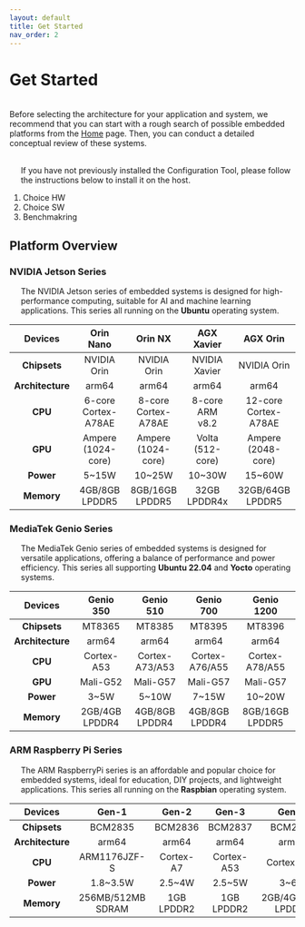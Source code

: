 ```yaml
---
layout: default
title: Get Started
nav_order: 2
---
```


# Get Started

<br>Before selecting the architecture for your application and system, we recommend that you can start with a rough search of possible embedded platforms from the [Home](https://r300-ai.github.io/ITRI-AI-Hub/) page. Then, you can conduct a detailed conceptual review of these systems.

<div style="margin-left: 20px;">
<br>If you have not previously installed the Configuration Tool, please follow the instructions below to install it on the host.
</div>

1. Choice HW 
2. Choice SW 
3. Benchmakring

## **Platform Overview**

### NVIDIA Jetson Series

<div style="margin-left: 20px;">
<p>The NVIDIA Jetson series of embedded systems is designed for high-performance computing, suitable for AI and machine learning applications. This series all running on the <strong>Ubuntu</strong> operating system.</p>
</div>

|  Devices     | Orin Nano     | Orin NX          | AGX Xavier        | AGX Orin          |
|:------------:|:-------------:|:----------------:|:-----------------:|:-----------------:|
| **Chipsets**     | NVIDIA Orin         | NVIDIA Orin         | NVIDIA Xavier     | NVIDIA Orin          |
| **Architecture** | arm64               | arm64               | arm64             | arm64                |
| **CPU**          | 6-core Cortex-A78AE | 8-core Cortex-A78AE | 8-core ARM v8.2   | 12-core Cortex-A78AE |
| **GPU**          | Ampere (1024-core)  | Ampere (1024-core)  | Volta (512-core)  | Ampere (2048-core)   |
| **Power**        | 5~15W               | 10~25W              | 10~30W            | 15~60W               |
| **Memory**       | 4GB/8GB LPDDR5      | 8GB/16GB LPDDR5     | 32GB LPDDR4x      | 32GB/64GB LPDDR5     |
 
### MediaTek Genio Series

<div style="margin-left: 20px;">
<p>The MediaTek Genio series of embedded systems is designed for versatile applications, offering a balance of performance and power efficiency. This series all supporting <strong>Ubuntu 22.04</strong> and <strong>Yocto</strong> operating systems.</p>
</div>

|  Devices     | Genio 350    | Genio 510     | Genio 700     | Genio 1200     |
| :----------: |:------------:|:-------------:|:-------------:|:--------------:|
| **Chipsets** |  MT8365      |  MT8385       |   MT8395      |   MT8396       |
| **Architecture** | arm64    | arm64         | arm64         | arm64          |
| **CPU**      | Cortex-A53   | Cortex-A73/A53 | Cortex-A76/A55 | Cortex-A78/A55 |
| **GPU**      | Mali-G52     | Mali-G57      | Mali-G57      | Mali-G57       |
| **Power**    | 3~5W         | 5~10W         | 7~15W         | 10~20W         |
| **Memory**   | 2GB/4GB LPDDR4 | 4GB/8GB LPDDR4 | 4GB/8GB LPDDR4 | 8GB/16GB LPDDR5 |

### ARM Raspberry Pi Series

<div style="margin-left: 20px;">
<p>The ARM RaspberryPi series is an affordable and popular choice for embedded systems, ideal for education, DIY projects, and lightweight applications. This series all running on the <strong>Raspbian</strong> operating system.</p>
</div>

|  Devices  | Gen-1        | Gen-2        | Gen-3        | Gen-4        | Gen-5         |
|:----------:|:-----------:|:-----------:|:-----------:|:-----------:|:------------:|
| **Chipsets** | BCM2835    | BCM2836      | BCM2837      | BCM2711      | BCM2712       |
| **Architecture** | arm64  | arm64        | arm64        | arm64        | arm64         |
| **CPU**    | ARM1176JZF-S | Cortex-A7    | Cortex-A53   | Cortex-A72   | Cortex-A76    |
| **Power**  | 1.8~3.5W    | 2.5~4W       | 2.5~5W       | 3~6W         | 4~8W          |
| **Memory** | 256MB/512MB SDRAM | 1GB LPDDR2 | 1GB LPDDR2  | 2GB/4GB/8GB LPDDR4 | 4GB/8GB LPDDR4 |
